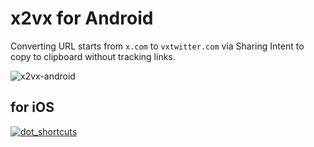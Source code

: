 # x2vx for Android
Converting URL starts from `x.com` to `vxtwitter.com` via Sharing Intent to copy to clipboard without tracking links.

![x2vx-android](https://github.com/unlimish/x2vx-android/assets/14168376/43e35eaa-3657-41a2-9499-0ada2e9b633e)


## for iOS
[![dot_shortcuts](https://github.com/unlimish/x2vx-android/assets/14168376/1c25e10c-40c2-49ed-aeab-7de221d416a0)
](https://www.icloud.com/shortcuts/fadff2730bd34ccba6f4d4b0c3761824)
